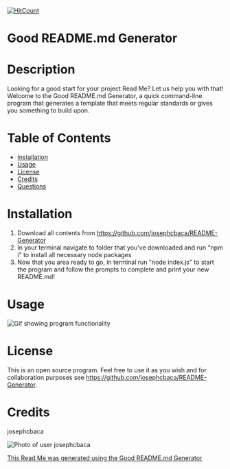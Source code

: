 
[![HitCount](http://hits.dwyl.io/Naereen/badges.svg)](http://hits.dwyl.io/Naereen/badges)

# Good README.md Generator

# Description
Looking for a good start for your project Read Me?  Let us help you with that!  Welcome to the Good README.md Generator, a quick command-line program that generates a template that meets regular standards or gives you something to build upon.

# Table of Contents
* [Installation](#installation)
* [Usage](#usage)
* [License](#license)
* [Credits](#Credits)
* [Questions](#Questions)

# Installation
1. Download all contents from https://github.com/josephcbaca/README-Generator
2. In your terminal navigate to folder that you've downloaded and run "npm i" to install all necessary node packages
3. Now that you area ready to go, in terminal run "node index.js" to start the program and follow the prompts to complete and print your new README.md!

# Usage
![Gif showing program functionality](./ProgramFunctionality.gif)

# License
This is an open source program.  Feel free to use it as you wish and for collaboration purposes see https://github.com/josephcbaca/README-Generator.

# Credits
josephcbaca

![Photo of user josephcbaca](https://github.com/josephcbaca.png)

[This Read Me was generated using the Good README.md Generator ](https://github.com/josephcbaca/README-Generator)
